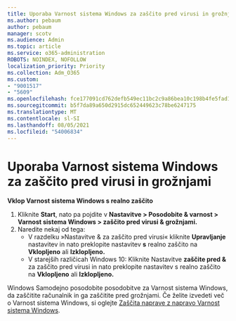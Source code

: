 ```yaml
---
title: Uporaba Varnost sistema Windows za zaščito pred virusi in grožnjami
ms.author: pebaum
author: pebaum
manager: scotv
ms.audience: Admin
ms.topic: article
ms.service: o365-administration
ROBOTS: NOINDEX, NOFOLLOW
localization_priority: Priority
ms.collection: Adm_O365
ms.custom:
- "9001517"
- "5609"
ms.openlocfilehash: fce177091cd762defb549ec11bc2c9a86bea10c198b4fe5fad17c128379f2a8a
ms.sourcegitcommit: b5f7da89a650d2915dc652449623c78be6247175
ms.translationtype: MT
ms.contentlocale: sl-SI
ms.lasthandoff: 08/05/2021
ms.locfileid: "54006834"
---
```

# <a name="use-windows-security-for-virus-and-threat-protection"></a>Uporaba Varnost sistema Windows za zaščito pred virusi in grožnjami

**Vklop Varnost sistema Windows s realno zaščito**

1. Kliknite **Start**, nato pa pojdite v **Nastavitve > Posodobite & varnost > Varnost sistema Windows > zaščito pred virusi & grožnjami.**
2. Naredite nekaj od tega:
    - V razdelku »Nastavitve & za zaščito pred virusi« kliknite **Upravljanje** nastavitev in nato preklopite nastavitev **s** realno zaščito na **Vklopljeno** ali **Izklopljeno.**
    - V starejših različicah Windows 10: Kliknite Nastavitve **zaščite pred &** za zaščito  pred virusi in nato preklopite nastavitev s realno zaščito na **Vklopljeno** ali **Izklopljeno.**

Windows Samodejno posodobite posodobitve za Varnost sistema Windows, da zaščitite računalnik in ga zaščitite pred grožnjami. Če želite izvedeti več o Varnost sistema Windows, si oglejte [Zaščita naprave z napravo Varnost sistema Windows](https://support.microsoft.com/help/17464/windows-10-help-protect-my-device-with-windows-security).
